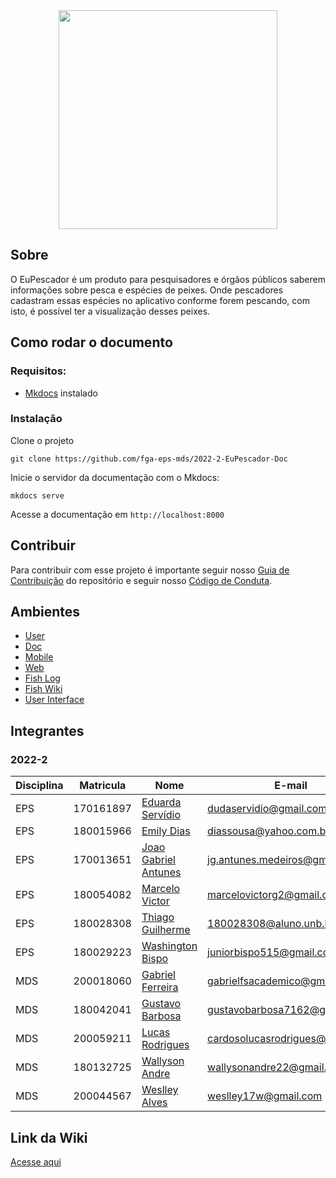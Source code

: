 <div align="center">
    <img src="https://user-images.githubusercontent.com/52640974/207198751-0750139c-8db5-4c7d-b7c5-8c4c68ff5f38.png" height="350px" width="350px">
</div>

## Sobre

O EuPescador é um produto para pesquisadores e órgãos públicos saberem informações sobre pesca e espécies de peixes. Onde pescadores cadastram essas espécies no aplicativo conforme forem pescando, com isto, é possível ter a visualização desses peixes.

## Como rodar o documento

### Requisitos:

- [Mkdocs](https://www.mkdocs.org/getting-started/) instalado

### Instalação

Clone o projeto

```
git clone https://github.com/fga-eps-mds/2022-2-EuPescador-Doc
```

Inicie o servidor da documentação com o Mkdocs:

```
mkdocs serve
```

Acesse a documentação em `http://localhost:8000`

## Contribuir

Para contribuir com esse projeto é importante seguir nosso [Guia de Contribuição](docs/politicas/CONTRIBUTING.md) do repositório e seguir nosso [Código de Conduta](docs/politicas/CODE_OF_CONDUCT.md).

## Ambientes

- [User](https://github.com/fga-eps-mds/2022.2-EuPescador-User)
- [Doc](https://github.com/fga-eps-mds/2022-2-EuPescador-Doc)
- [Mobile](https://github.com/fga-eps-mds/2022.2-EuPescador-Mobile)
- [Web](https://github.com/fga-eps-mds/2022-2-EuPescador-Web)
- [Fish Log](https://github.com/fga-eps-mds/2022.2-EuPescador-FishLog)
- [Fish Wiki](https://github.com/fga-eps-mds/2022.2-EuPescador-FishWiki)
- [User Interface](https://github.com/fga-eps-mds/2022.2-EuPescador-UserInterface)

## Integrantes

### 2022-2

| Disciplina | Matricula | Nome                                                    | E-mail                          |
| ---------- | --------- | ------------------------------------------------------- | ------------------------------- |
| EPS        | 170161897 | [Eduarda Servídio](https://github.com/ServidioEC)       | dudaservidio@gmail.com          |
| EPS        | 180015966 | [Emily Dias](https://github.com/emysdias)               | diassousa@yahoo.com.br          |
| EPS        | 170013651 | [Joao Gabriel Antunes](https://github.com/flyerjohn)    | jg.antunes.medeiros@gmail.com   |
| EPS        | 180054082 | [Marcelo Victor](https://github.com/marcelog5)          | marcelovictorg2@gmail.com       |
| EPS        | 180028308 | [Thiago Guilherme ](https://github.com/ThiagoGMF)       | 180028308@aluno.unb.br          |
| EPS        | 180029223 | [Washington Bispo ](https://github.com/WashingtonBispo) | juniorbispo515@gmail.com        |
| MDS        | 200018060 | [Gabriel Ferreira ](https://github.com/oo7gabriel)      | gabrielfsacademico@gmail.com    |
| MDS        | 180042041 | [Gustavo Barbosa](https://github.com/brbsg)             | gustavobarbosa7162@gmail.com    |
| MDS        | 200059211 | [Lucas Rodrigues](https://github.com/lucascard)         | cardosolucasrodrigues@gmail.com |
| MDS        | 180132725 | [Wallyson Andre](https://github.com/wallyson97)         | wallysonandre22@gmail.com       |
| MDS        | 200044567 | [Weslley Alves](https://github.com/weslley17w)          | weslley17w@gmail.com            |

## Link da Wiki

[Acesse aqui](https://fga-eps-mds.github.io/2022-2-EuPescador-Doc/)
